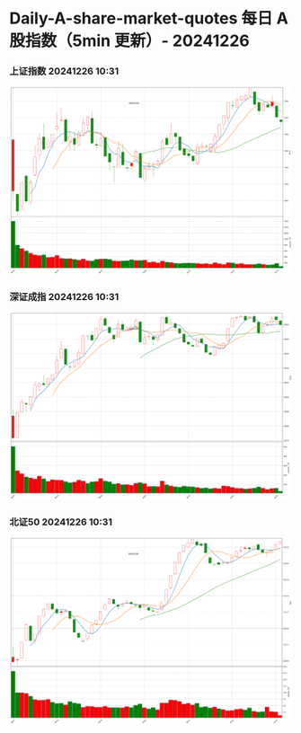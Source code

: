 
# Daily-A-share-market-quotes 每日 A 股指数（5min 更新）- 20241226

### 上证指数 20241226 10:31
![](./fig/2024/12/20241226-sh000001.png)

### 深证成指 20241226 10:31
![](./fig/2024/12/20241226-sz399001.png)

### 北证50 20241226 10:31
![](./fig/2024/12/20241226-bj899050.png)

